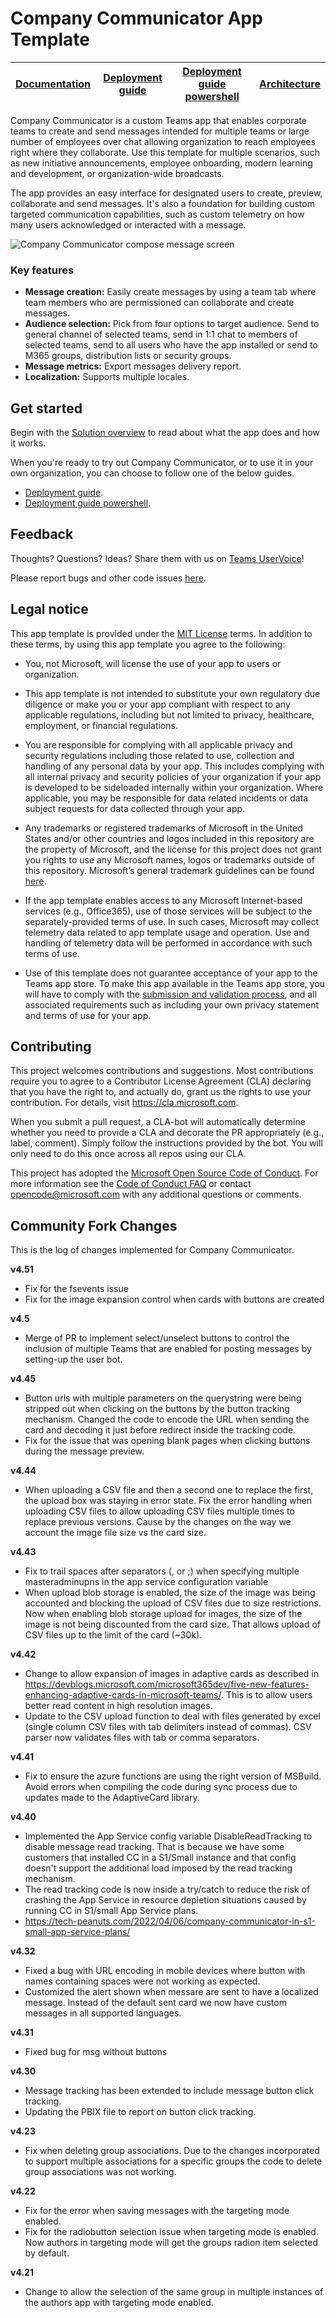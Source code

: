 # Company Communicator App Template

| [Documentation](https://github.com/cristianoag/microsoft-teams-apps-company-communicator/wiki) | [Deployment guide](https://github.com/cristianoag/microsoft-teams-apps-company-communicator/wiki/Deployment-Guide) | [Deployment guide powershell](https://github.com/cristianoag/microsoft-teams-apps-company-communicator/wiki/Deployment-guide-powershell)  | [Architecture](https://github.com/cristianoag/microsoft-teams-apps-company-communicator/wiki/Solution-overview) |
| ---- | ---- | ---- | ---- |

Company Communicator is a custom Teams app that enables corporate teams to create and send messages intended for multiple teams or large number of employees over chat allowing organization to reach employees right where they collaborate. Use this template for multiple scenarios, such as new initiative announcements, employee onboarding, modern learning and development, or organization-wide broadcasts. 

The app provides an easy interface for designated users to create, preview, collaborate and send messages. It's also a foundation for building custom targeted communication capabilities, such as custom telemetry on how many users acknowledged or interacted with a message.

![Company Communicator compose message screen](https://github.com/OfficeDev/microsoft-teams-company-communicator-app/wiki/images/CompanyCommunicatorCompose.png)

### Key features
* **Message creation:** Easily create messages by using a team tab where team members who are permissioned can collaborate and create messages.
* **Audience selection:** Pick from four options to target audience. Send to general channel of selected teams, send in 1:1 chat to members of selected teams, send to all users who have the app installed or send to M365 groups, distribution lists or security groups.
* **Message metrics:** Export messages delivery report.
* **Localization:** Supports multiple locales.
## Get started

Begin with the [Solution overview](https://github.com/OfficeDev/microsoft-teams-company-communicator-app/wiki/Solution-overview) to read about what the app does and how it works.

When you're ready to try out Company Communicator, or to use it in your own organization, you can choose to follow one of the below guides.
* [Deployment guide](https://github.com/cristianoag/microsoft-teams-apps-company-communicator/wiki/Deployment-Guide).
* [Deployment guide powershell](https://github.com/cristianoag/microsoft-teams-apps-company-communicator/wiki/Deployment-guide-powershell).  
  
## Feedback

Thoughts? Questions? Ideas? Share them with us on [Teams UserVoice](https://microsoftteams.uservoice.com/forums/555103-public)!

Please report bugs and other code issues [here](https://github.com/OfficeDev/microsoft-teams-company-communicator-app/issues/new).

## Legal notice

This app template is provided under the [MIT License](https://github.com/OfficeDev/microsoft-teams-company-communicator-app/blob/master/LICENSE) terms.  In addition to these terms, by using this app template you agree to the following:

- You, not Microsoft, will license the use of your app to users or organization. 

- This app template is not intended to substitute your own regulatory due diligence or make you or your app compliant with respect to any applicable regulations, including but not limited to privacy, healthcare, employment, or financial regulations.

- You are responsible for complying with all applicable privacy and security regulations including those related to use, collection and handling of any personal data by your app. This includes complying with all internal privacy and security policies of your organization if your app is developed to be sideloaded internally within your organization. Where applicable, you may be responsible for data related incidents or data subject requests for data collected through your app.

- Any trademarks or registered trademarks of Microsoft in the United States and/or other countries and logos included in this repository are the property of Microsoft, and the license for this project does not grant you rights to use any Microsoft names, logos or trademarks outside of this repository. Microsoft’s general trademark guidelines can be found [here](https://www.microsoft.com/en-us/legal/intellectualproperty/trademarks/usage/general.aspx).

- If the app template enables access to any Microsoft Internet-based services (e.g., Office365), use of those services will be subject to the separately-provided terms of use. In such cases, Microsoft may collect telemetry data related to app template usage and operation. Use and handling of telemetry data will be performed in accordance with such terms of use.

- Use of this template does not guarantee acceptance of your app to the Teams app store. To make this app available in the Teams app store, you will have to comply with the [submission and validation process](https://docs.microsoft.com/en-us/microsoftteams/platform/concepts/deploy-and-publish/appsource/publish), and all associated requirements such as including your own privacy statement and terms of use for your app.

## Contributing

This project welcomes contributions and suggestions.  Most contributions require you to agree to a
Contributor License Agreement (CLA) declaring that you have the right to, and actually do, grant us
the rights to use your contribution. For details, visit https://cla.microsoft.com.

When you submit a pull request, a CLA-bot will automatically determine whether you need to provide
a CLA and decorate the PR appropriately (e.g., label, comment). Simply follow the instructions
provided by the bot. You will only need to do this once across all repos using our CLA.

This project has adopted the [Microsoft Open Source Code of Conduct](https://opensource.microsoft.com/codeofconduct/).
For more information see the [Code of Conduct FAQ](https://opensource.microsoft.com/codeofconduct/faq/) or
contact [opencode@microsoft.com](mailto:opencode@microsoft.com) with any additional questions or comments.

## Community Fork Changes

This is the log of changes implemented for Company Communicator.

**v4.51**
- Fix for the fsevents issue
- Fix for the image expansion control when cards with buttons are created

**v4.5**
- Merge of PR to implement select/unselect buttons to control the inclusion of multiple Teams that are enabled for posting messages by setting-up the user bot.

**v4.45**
- Button urls with multiple parameters on the querystring were being stripped out when clicking on the buttons by the button tracking mechanism. Changed the code to encode the URL when sending the card and decoding it just before redirect inside the tracking code.
- Fix for the issue that was opening blank pages when clicking buttons during the message preview.

**v4.44**
- When uploading a CSV file and then a second one to replace the first, the upload box was staying in error state. Fix the error handling when uploading CSV files to allow uploading CSV files multiple times to replace previous versions. Cause by the changes on the way we account the image file size vs the card size. 

**v4.43**
- Fix to trail spaces after separators (, or ;) when specifying multiple masteradminupns in the app service configuration variable
- When upload blob storage is enabled, the size of the image was being accounted and blocking the upload of CSV files due to size restrictions. Now when enabling blob storage upload for images, the size of the image is not being discounted from the card size. That allows upload of CSV files up to the limit of the card (~30k).

**v4.42**
- Change to allow expansion of images in adaptive cards as described in https://devblogs.microsoft.com/microsoft365dev/five-new-features-enhancing-adaptive-cards-in-microsoft-teams/. This is to allow users better read content in high resolution images.
- Update to the CSV upload function to deal with files generated by excel (single column CSV files with tab delimiters instead of commas). CSV parser now validates files with tab or comma separators.

**v4.41**
- Fix to ensure the azure functions are using the right version of MSBuild. Avoid errors when compiling the code during sync process due to updates made to the AdaptiveCard library.

**v4.40**
- Implemented the App Service config variable DisableReadTracking to disable message read tracking. That is because we have some customers that installed CC in a S1/Small instance and that config doesn't support the additional load imposed by the read tracking mechanism.
- The read tracking code is now inside a try/catch to reduce the risk of crashing the App Service in resource depletion situations caused by running CC in S1/small App Service plans.
- https://tech-peanuts.com/2022/04/06/company-communicator-in-s1-small-app-service-plans/

**v4.32**
- Fixed a bug with URL encoding in mobile devices where button with names containing spaces were not working as expected.
- Customized the alert shown when messare are sent to have a localized message. Instead of the default sent card we now have custom messages in all supported languages.

**v4.31**
- Fixed bug for msg without buttons

**v4.30**
- Message tracking has been extended to include message button click tracking. 
- Updating the PBIX file to report on button click tracking.

**v4.23**
- Fix when deleting group associations. Due to the changes incorporated to support multiple associations for a specific groups the code to delete group associations was not working.

**v4.22**
- Fix for the error when saving messages with the targeting mode enabled.
- Fix for the radiobutton selection issue when targeting mode is enabled. Now authors in targeting mode will get the groups radion item selected by default.

**v4.21**
- Change to allow the selection of the same group in multiple instances of the authors app with targeting mode enabled.
